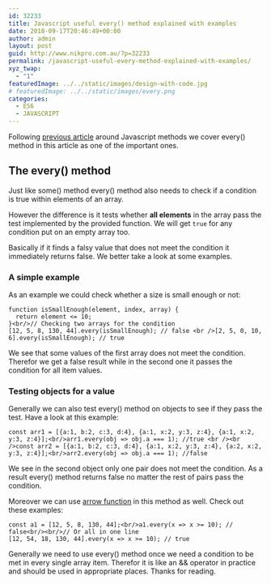 ```yaml
---
id: 32233
title: Javascript useful every() method explained with examples
date: 2018-09-17T20:46:49+00:00
author: admin
layout: post
guid: http://www.nikpro.com.au/?p=32233
permalink: /javascript-useful-every-method-explained-with-examples/
xyz_twap:
  - "1"
featuredImage: ../../static/images/design-with-code.jpg
# featuredImage: ../../static/images/every.png
categories:
  - ES6
  - JAVASCRIPT
---
```


Following [previous article](http://www.nikpro.com.au/some-method-in-javascript-explained-with-examples/) around Javascript methods we cover every() method in this article as one of the important ones.

## The every() method

Just like some() method every() method also needs to check if a condition is true within elements of an array.

However the difference is it tests whether **all elements** in the array pass the test implemented by the provided function. We will get `true` for any condition put on an empty array too.

Basically if it finds a falsy value that does not meet the condition it immediately returns false. We better take a look at some examples.

### A simple example

As an example we could check whether a size is small enough or not:

```
function isSmallEnough(element, index, array) {
  return element <= 10;
}<br/>// Checking two arrays for the condition
[12, 5, 8, 130, 44].every(isSmallEnough); // false <br />[2, 5, 0, 10, 6].every(isSmallEnough); // true
```

We see that some values of the first array does not meet the condition. Therefor we get a false result while in the second one it passes the condition for all item values.

### Testing objects for a value

Generally we can also test every() method on objects to see if they pass the test. Have a look at this example:

```
const arr1 = [{a:1, b:2, c:3, d:4}, {a:1, x:2, y:3, z:4}, {a:1, x:2, y:3, z:4}];<br/>arr1.every(obj => obj.a === 1); //true <br /><br />const arr2 = [{a:1, b:2, c:3, d:4}, {a:1, x:2, y:3, z:4}, {a:2, x:2, y:3, z:4}];<br/>arr2.every(obj => obj.a === 1); //false
```

We see in the second object only one pair does not meet the condition. As a result every() method returns false no matter the rest of pairs pass the condition.

Moreover we can use [arrow function](http://www.nikpro.com.au/some-arrow-function-benefits-with-examples-explained/) in this method as well. Check out these examples:

```
const a1 = [12, 5, 8, 130, 44];<br/>a1.every(x => x >= 10); // false<br/><br/>// Or all in one line
[12, 54, 18, 130, 44].every(x => x >= 10); // true
```

Generally we need to use every() method once we need a condition to be met in every single array item. Therefor it is like an && operator in practice and should be used in appropriate places. Thanks for reading.
